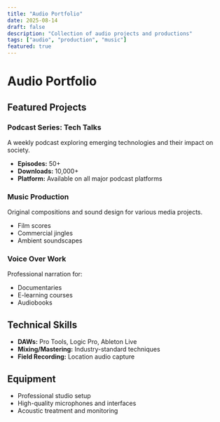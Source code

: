 ```yaml
---
title: "Audio Portfolio"
date: 2025-08-14
draft: false
description: "Collection of audio projects and productions"
tags: ["audio", "production", "music"]
featured: true
---
```


# Audio Portfolio

## Featured Projects

### Podcast Series: Tech Talks
A weekly podcast exploring emerging technologies and their impact on society.

- **Episodes:** 50+
- **Downloads:** 10,000+
- **Platform:** Available on all major podcast platforms

### Music Production
Original compositions and sound design for various media projects.

- Film scores
- Commercial jingles
- Ambient soundscapes

### Voice Over Work
Professional narration for:
- Documentaries
- E-learning courses
- Audiobooks

## Technical Skills
- **DAWs:** Pro Tools, Logic Pro, Ableton Live
- **Mixing/Mastering:** Industry-standard techniques
- **Field Recording:** Location audio capture

## Equipment
- Professional studio setup
- High-quality microphones and interfaces
- Acoustic treatment and monitoring